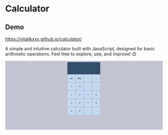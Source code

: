 # Calculator

## Demo

https://vitalikxxx.github.io/calculator/

A simple and intuitive calculator built with JavaScript, designed for basic arithmetic operations.
Feel free to explore, use, and improve! 😊

![Animation](https://github.com/VITALIKXXX/calculator/blob/0c782dde953df59e503c3f6b4a21528020360d4c/Animation%20%20NEWwww.gif)
